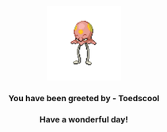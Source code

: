 <p align="center">
    <img src="https://raw.githubusercontent.com/PokeAPI/sprites/master/sprites/pokemon/948.png" width="150" height="150">
</p>
<h3 align="center">You have been greeted by - <b>Toedscool</b></h3>
<h3 align="center">Have a wonderful day!</h3>
